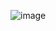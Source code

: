 ![image](https://github.com/thushanJayasundara/Java-design-pattern/assets/109710441/e6401185-e2b5-41cb-b519-b2f0c1046409)
